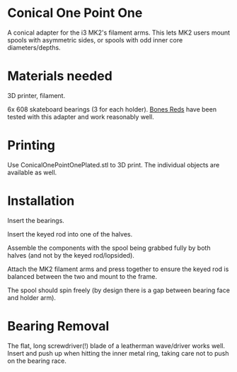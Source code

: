 # Conical One Point One

A conical adapter for the i3 MK2's filament arms. This lets MK2 users mount spools with asymmetric sides, or spools with odd inner core diameters/depths.

# Materials needed

3D printer, filament.

6x 608 skateboard bearings (3 for each holder). [Bones Reds](https://www.amazon.com/Bones-Bearings-Reds/dp/B003U7TQ5U) have been tested with this adapter and work reasonably well.

# Printing

Use ConicalOnePointOnePlated.stl to 3D print. The individual objects are available as well.

# Installation

Insert the bearings.

Insert the keyed rod into one of the halves.

Assemble the components with the spool being grabbed fully by both halves (and not by the keyed rod/lopsided).

Attach the MK2 filament arms and press together to ensure the keyed rod is balanced between the two and mount to the frame.

The spool should spin freely (by design there is a gap between bearing face and holder arm).

# Bearing Removal

The flat, long screwdriver(!) blade of a leatherman wave/driver works well. Insert and push up when hitting the inner metal ring, taking care not to push on the bearing race.
